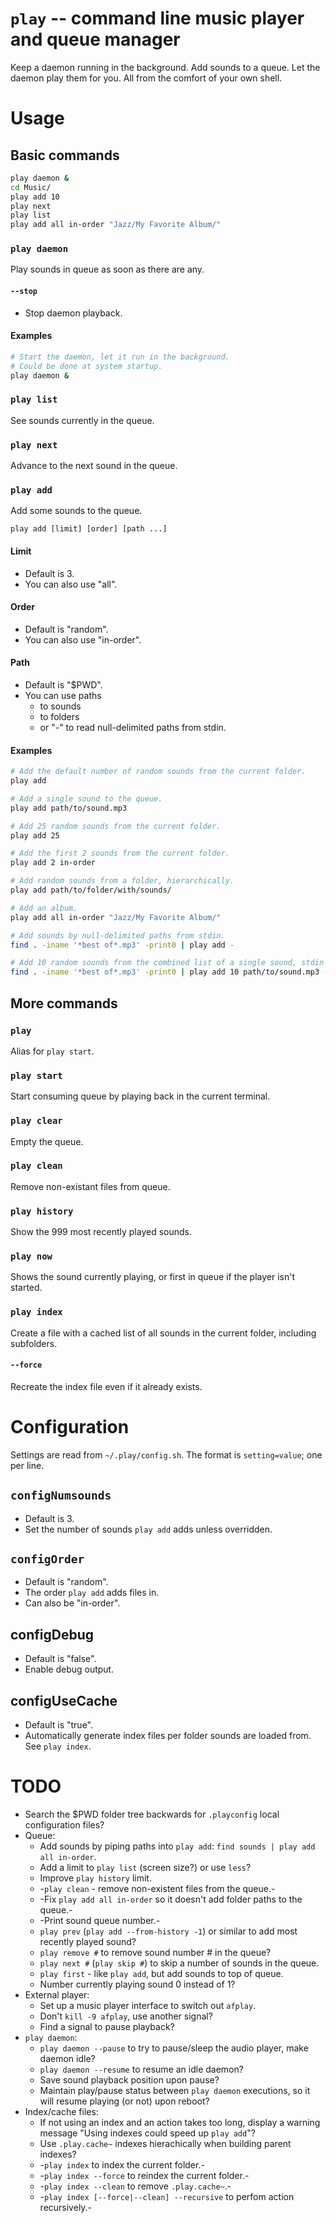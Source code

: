 # `play` -- command line music player and queue manager

Keep a daemon running in the background. Add sounds to a queue. Let the daemon play them for you. All from the comfort of your own shell.


# Usage

## Basic commands

```bash
play daemon &
cd Music/
play add 10
play next
play list
play add all in-order "Jazz/My Favorite Album/"
```

### `play daemon`

Play sounds in queue as soon as there are any.

#### `--stop`

- Stop daemon playback.


#### Examples

```bash
# Start the daemon, let it run in the background.
# Could be done at system startup.
play daemon &
```


### `play list`

See sounds currently in the queue.


### `play next`

Advance to the next sound in the queue.


### `play add`

Add some sounds to the queue.

`play add [limit] [order] [path ...]`


#### Limit

- Default is 3.
- You can also use "all".


#### Order

- Default is "random".
- You can also use "in-order".


#### Path

- Default is "$PWD".
- You can use paths
  - to sounds
  - to folders
  - or "-" to read null-delimited paths from stdin.


#### Examples

```bash
# Add the default number of random sounds from the current folder.
play add

# Add a single sound to the queue.
play add path/to/sound.mp3

# Add 25 random sounds from the current folder.
play add 25

# Add the first 2 sounds from the current folder.
play add 2 in-order

# Add random sounds from a folder, hierarchically.
play add path/to/folder/with/sounds/

# Add an album.
play add all in-order "Jazz/My Favorite Album/"

# Add sounds by null-delimited paths from stdin.
find . -iname '*best of*.mp3' -print0 | play add -

# Add 10 random sounds from the combined list of a single sound, stdin and a folder.
find . -iname '*best of*.mp3' -print0 | play add 10 path/to/sound.mp3 - path/to/folder/with/sounds/
```


## More commands


### `play`

Alias for `play start`.


### `play start`

Start consuming queue by playing back in the current terminal.


### `play clear`

Empty the queue.


### `play clean`

Remove non-existant files from queue.


### `play history`

Show the 999 most recently played sounds.


### `play now`

Shows the sound currently playing, or first in queue if the player isn't started.


### `play index`

Create a file with a cached list of all sounds in the current folder, including subfolders.

#### `--force`

Recreate the index file even if it already exists.


# Configuration

Settings are read from `~/.play/config.sh`. The format is `setting=value`; one per line.

## `configNumsounds`

- Default is 3.
- Set the number of sounds `play add` adds unless overridden.

## `configOrder`

- Default is "random".
- The order `play add` adds files in.
- Can also be "in-order".

## configDebug

- Default is "false".
- Enable debug output.

## configUseCache

- Default is "true".
- Automatically generate index files per folder sounds are loaded from. See `play index`.


# TODO

- Search the $PWD folder tree backwards for `.playconfig` local configuration files?
- Queue:
  - Add sounds by piping paths into `play add`: `find sounds | play add all in-order`.
  - Add a limit to `play list` (screen size?) or use `less`?
  - Improve `play history` limit.
  - -`play clean` - remove non-existent files from the queue.-
  - -Fix `play add all in-order` so it doesn't add folder paths to the queue.-
  - -Print sound queue number.-
  - `play prev` (`play add --from-history -1`) or similar to add most recently played sound?
  - `play remove #` to remove sound number # in the queue?
  - `play next #` (`play skip #`) to skip a number of sounds in the queue.
  - `play first` - like `play add`, but add sounds to top of queue.
  - Number currently playing sound 0 instead of 1?
- External player:
  - Set up a music player interface to switch out `afplay`.
  - Don't `kill -9 afplay`, use another signal?
  - Find a signal to pause playback?
- `play daemon`:
  - `play daemon --pause` to try to pause/sleep the audio player, make daemon idle?
  - `play daemon --resume` to resume an idle daemon?
  - Save sound playback position upon pause?
  - Maintain play/pause status between `play daemon` executions, so it will resume playing (or not) upon reboot?
- Index/cache files:
  - If not using an index and an action takes too long, display a warning message "Using indexes could speed up `play add`"?
  - Use `.play.cache~` indexes hierachically when building parent indexes?
  - -`play index` to index the current folder.-
  - -`play index --force` to reindex the current folder.-
  - -`play index --clean` to remove `.play.cache~`.-
  - -`play index [--force|--clean] --recursive` to perfom action recursively.-
